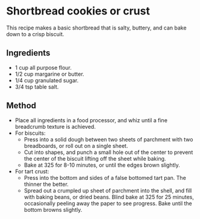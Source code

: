 # Shortbread cookies or crust

This recipe makes a basic shortbread that is salty, buttery, and can bake down to a crisp biscuit.

## Ingredients

* 1 cup all purpose flour.
* 1/2 cup margarine or butter.
* 1/4 cup granulated sugar.
* 3/4 tsp table salt.

## Method

* Place all ingredients in a food processor, and whiz until a fine breadcrumb texture is achieved.
* For biscuits:
  * Press into a solid dough between two sheets of parchment with two breadboards, or roll out on a single sheet.
  * Cut into shapes, and punch a small hole out of the center to prevent the center of the biscuit lifting off the sheet while baking.
  * Bake at 325 for 8-10 minutes, or until the edges brown slightly.
* For tart crust:
  * Press into the bottom and sides of a false bottomed tart pan. The thinner the better.
  * Spread out a crumpled up sheet of parchment into the shell, and fill with baking beans, or dried beans. Blind bake at 325 for 25 minutes, occasionally peeling away the paper to see progress. Bake until the bottom browns slightly.
  
